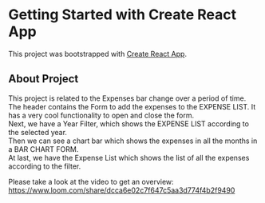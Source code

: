 # Getting Started with Create React App

This project was bootstrapped with [Create React App](https://github.com/facebook/create-react-app).


## About Project
This project is related to the Expenses bar change over a period of time.<br>
The header contains the Form to add the expenses to the EXPENSE LIST. It has a very cool functionality to open and close the form.<br>
Next, we have a Year Filter, which shows the EXPENSE LIST according to the selected year.<br>
Then we can see a chart bar which shows the expenses in all the months in a BAR CHART FORM.<br>
At last, we have the Expense List which shows the list of all the expenses according to the filter.<br>

Please take a look at the video to get an overview:
https://www.loom.com/share/dcca6e02c7f647c5aa3d774f4b2f9490

